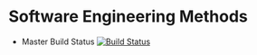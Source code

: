 # Software Engineering Methods

- Master Build Status [![Build Status](https://travis-ci.com/funzamilia/SEMethods.svg?branch=main)](https://travis-ci.com/funzamilia/SEMethods)
